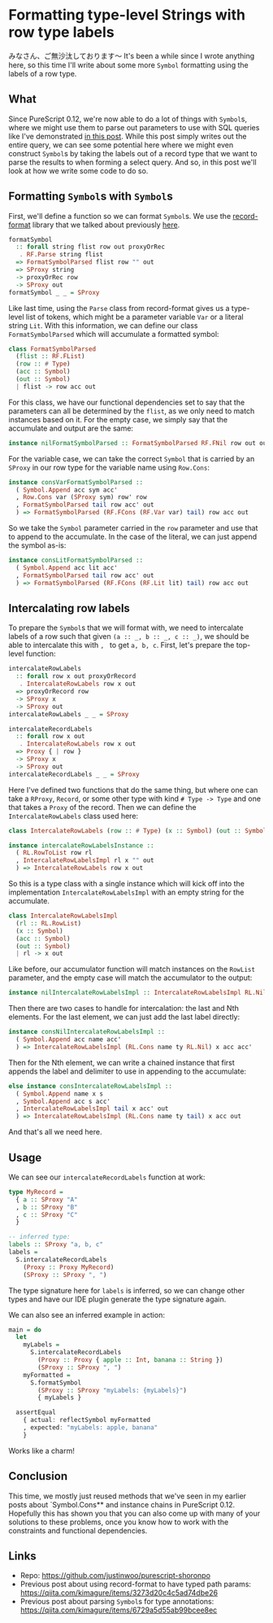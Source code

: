 # Formatting type-level Strings with row type labels

みなさん、ご無沙汰しております〜 It's been a while since I wrote anything here, so this time I'll write about some more `Symbol` formatting using the labels of a row type.

## What

Since PureScript 0.12, we're now able to do a lot of things with `Symbol`s, where we might use them to parse out parameters to use with SQL queries like I've demonstrated [in this post](https://qiita.com/kimagure/items/4b08e9f0479d5866ec04). While this post simply writes out the entire query, we can see some potential here where we might even construct `Symbol`s by taking the labels out of a record type that we want to parse the results to when forming a select query. And so, in this post we'll look at how we write some code to do so.

## Formatting `Symbol`s with `Symbol`s

First, we'll define a function so we can format `Symbol`s. We use the [record-format](https://github.com/kcsongor/purescript-record-format) library that we talked about previously [here](https://qiita.com/kimagure/items/3273d20c4c5ad74dbe26#record-format).

```hs
formatSymbol
  :: forall string flist row out proxyOrRec
   . RF.Parse string flist
  => FormatSymbolParsed flist row "" out
  => SProxy string
  -> proxyOrRec row
  -> SProxy out
formatSymbol _ _ = SProxy
```

Like last time, using the `Parse` class from record-format gives us a type-level list of tokens, which might be a parameter variable `Var` or a literal string `Lit`. With this information, we can define our class `FormatSymbolParsed` which will accumulate a formatted symbol:

```hs
class FormatSymbolParsed
  (flist :: RF.FList)
  (row :: # Type)
  (acc :: Symbol)
  (out :: Symbol)
  | flist -> row acc out
```

For this class, we have our functional dependencies set to say that the parameters can all be determined by the `flist`, as we only need to match instances based on it. For the empty case, we simply say that the accumulate and output are the same:

```hs
instance nilFormatSymbolParsed :: FormatSymbolParsed RF.FNil row out out
```

For the variable case, we can take the correct `Symbol` that is carried by an `SProxy` in our row type for the variable name using `Row.Cons`:

```hs
instance consVarFormatSymbolParsed ::
  ( Symbol.Append acc sym acc'
  , Row.Cons var (SProxy sym) row' row
  , FormatSymbolParsed tail row acc' out
  ) => FormatSymbolParsed (RF.FCons (RF.Var var) tail) row acc out
```

So we take the `Symbol` parameter carried in the `row` parameter and use that to append to the accumulate. In the case of the literal, we can just append the symbol as-is:

```hs
instance consLitFormatSymbolParsed ::
  ( Symbol.Append acc lit acc'
  , FormatSymbolParsed tail row acc' out
  ) => FormatSymbolParsed (RF.FCons (RF.Lit lit) tail) row acc out
```

## Intercalating row labels

To prepare the `Symbol`s that we will format with, we need to intercalate labels of a row such that given `(a :: _, b :: _, c :: _)`, we should be able to intercalate this with `, ` to get `a, b, c`. First, let's prepare the top-level function:

```hs
intercalateRowLabels
  :: forall row x out proxyOrRecord
   . IntercalateRowLabels row x out
  => proxyOrRecord row
  -> SProxy x
  -> SProxy out
intercalateRowLabels _ _ = SProxy

intercalateRecordLabels
  :: forall row x out
   . IntercalateRowLabels row x out
  => Proxy { | row }
  -> SProxy x
  -> SProxy out
intercalateRecordLabels _ _ = SProxy
```

Here I've defined two functions that do the same thing, but where one can take a `RProxy`, `Record`, or some other type with kind `# Type -> Type` and one that takes a `Proxy` of the record. Then we can define the `IntercalateRowLabels` class used here:

```hs
class IntercalateRowLabels (row :: # Type) (x :: Symbol) (out :: Symbol)

instance intercalateRowLabelsInstance ::
  ( RL.RowToList row rl
  , IntercalateRowLabelsImpl rl x "" out
  ) => IntercalateRowLabels row x out
```

So this is a type class with a single instance which will kick off into the implementation `IntercalateRowLabelsImpl` with an empty string for the accumulate.

```hs
class IntercalateRowLabelsImpl
  (rl :: RL.RowList)
  (x :: Symbol)
  (acc :: Symbol)
  (out :: Symbol)
  | rl -> x out
```

Like before, our accumulator function will match instances on the `RowList` parameter, and the empty case will match the accumulator to the output:

```hs
instance nilIntercalateRowLabelsImpl :: IntercalateRowLabelsImpl RL.Nil x out out
```

Then there are two cases to handle for intercalation: the last and Nth elements. For the last element, we can just add the last label directly:

```hs
instance consNilIntercalateRowLabelsImpl ::
  ( Symbol.Append acc name acc'
  ) => IntercalateRowLabelsImpl (RL.Cons name ty RL.Nil) x acc acc'
```

Then for the Nth element, we can write a chained instance that first appends the label and delimiter to use in appending to the accumulate:

```hs
else instance consIntercalateRowLabelsImpl ::
  ( Symbol.Append name x s
  , Symbol.Append acc s acc'
  , IntercalateRowLabelsImpl tail x acc' out
  ) => IntercalateRowLabelsImpl (RL.Cons name ty tail) x acc out
```

And that's all we need here.

## Usage

We can see our `intercalateRecordLabels` function at work:

```hs
type MyRecord =
  { a :: SProxy "A"
  , b :: SProxy "B"
  , c :: SProxy "C"
  }

-- inferred type:
labels :: SProxy "a, b, c"
labels =
  S.intercalateRecordLabels
    (Proxy :: Proxy MyRecord)
    (SProxy :: SProxy ", ")
```

The type signature here for `labels` is inferred, so we can change other types and have our IDE plugin generate the type signature again.

We can also see an inferred example in action:

```hs
main = do
  let
    myLabels =
      S.intercalateRecordLabels
        (Proxy :: Proxy { apple :: Int, banana :: String })
        (SProxy :: SProxy ", ")
    myFormatted =
      S.formatSymbol
        (SProxy :: SProxy "myLabels: {myLabels}")
        { myLabels }

  assertEqual
    { actual: reflectSymbol myFormatted
    , expected: "myLabels: apple, banana"
    }
```

Works like a charm!

## Conclusion

This time, we mostly just reused methods that we've seen in my earlier posts about `Symbol.Cons** and instance chains in PureScript 0.12. Hopefully this has shown you that you can also come up with many of your solutions to these problems, once you know how to work with the constraints and functional dependencies.

## Links

* Repo: https://github.com/justinwoo/purescript-shoronpo
* Previous post about using record-format to have typed path params: https://qiita.com/kimagure/items/3273d20c4c5ad74dbe26
* Previous post about parsing `Symbol`s for type annotations: https://qiita.com/kimagure/items/6729a5d55ab99bcee8ec

